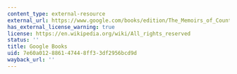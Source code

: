 ```yaml
---
content_type: external-resource
external_url: https://www.google.com/books/edition/The_Memoirs_of_Count_Witte/kTswgGNBFBAC?hl=en&gbpv=1
has_external_license_warning: true
license: https://en.wikipedia.org/wiki/All_rights_reserved
status: ''
title: Google Books
uid: 7e60a012-8861-4744-8ff3-3df2956bcd9d
wayback_url: ''
---
```

